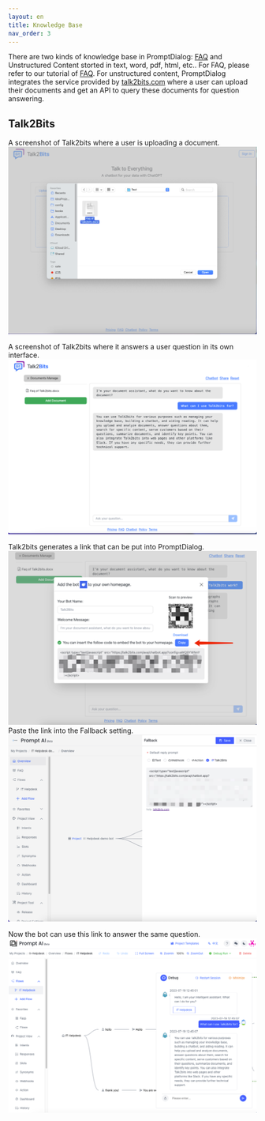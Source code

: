 ```yaml
---
layout: en
title: Knowledge Base
nav_order: 3
---
```

There are two kinds of knowledge base in PromptDialog: [FAQ](https://doc.promptai.us/docs/tutorial/faq/) and Unstructured Content storted in text, word, pdf, html, etc.. For FAQ, please refer to our tutorial of [FAQ](https://doc.promptai.us/docs/tutorial/faq/). For unstructured content, PromptDialog integrates the service provided by [talk2bits.com](talk2bits.com) where a user can upload their documents and get an API to query these documents for question answering. 

## Talk2Bits
A screenshot of Talk2bits where a user is uploading a document.
![01-index.png](/assets/images/knowledge_base/01-index.png)

A screenshot of Talk2bits where it answers a user question in its own interface.
![02-index.png](/assets/images/knowledge_base/02-index.png)

Talk2bits generates a link that can be put into PromptDialog.
![03-index.png](/assets/images/knowledge_base/03-index.png)
Paste the link into the Fallback setting. 
![04-index.png](/assets/images/knowledge_base/04-index.png)

Now the bot can use this link to answer the same question.
![05-index.png](/assets/images/knowledge_base/05-index.png)
